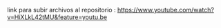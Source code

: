 link para subir archivos al repositorio : https://www.youtube.com/watch?v=HiXLkL42tMU&feature=youtu.be
